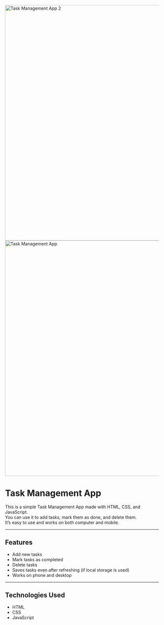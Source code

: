 <img width="1366" height="768" alt="Task Management App 2" src="https://github.com/user-attachments/assets/d1d23e03-8823-4860-8a48-7bd63e20b00d" />
<img width="1366" height="768" alt="Task Management App" src="https://github.com/user-attachments/assets/b4efb8c7-8f73-499e-97dd-1fb3a29ec316" />



# Task Management App

This is a simple Task Management App made with HTML, CSS, and JavaScript.  
You can use it to add tasks, mark them as done, and delete them.  
It’s easy to use and works on both computer and mobile.

---

## Features
- Add new tasks
- Mark tasks as completed
- Delete tasks
- Saves tasks even after refreshing (if local storage is used)
- Works on phone and desktop

---

## Technologies Used
- HTML
- CSS
- JavaScript

